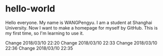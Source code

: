 # hello-world

Hello everyone. My name is WANGPengyu. I am a student at Shanghai University. Now I want to make a homepage for myself by GitHub. This is my first time, so I'm learning to use it.

Change 2018/03/10 22:20
Change 2018/03/10 22:33
Change 2018/03/10 22:36
Change 2018/03/10 22:35
